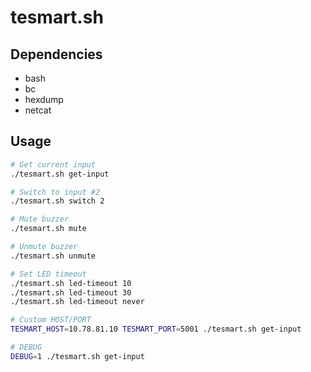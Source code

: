# tesmart.sh

## Dependencies

- bash
- bc
- hexdump
- netcat

## Usage

```bash
# Get current input
./tesmart.sh get-input

# Switch to input #2
./tesmart.sh switch 2

# Mute buzzer
./tesmart.sh mute

# Unmute buzzer
./tesmart.sh unmute

# Set LED timeout
./tesmart.sh led-timeout 10
./tesmart.sh led-timeout 30
./tesmart.sh led-timeout never

# Custom HOST/PORT
TESMART_HOST=10.78.81.10 TESMART_PORT=5001 ./tesmart.sh get-input

# DEBUG
DEBUG=1 ./tesmart.sh get-input
```
